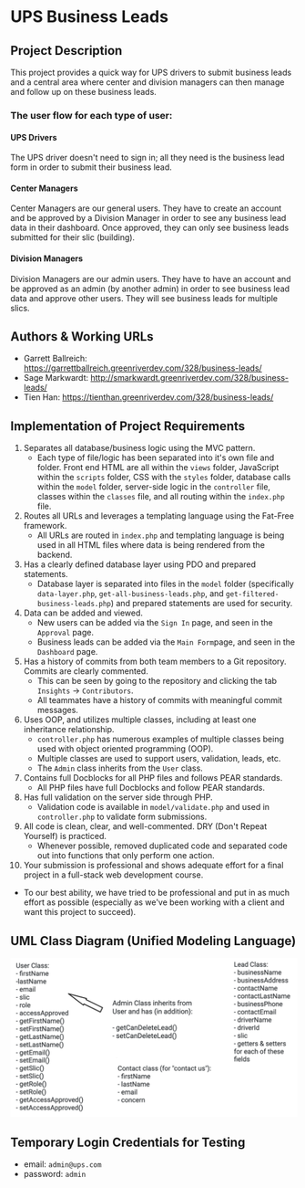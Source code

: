 # UPS Business Leads

## Project Description
This project provides a quick way for UPS drivers to submit business leads and a central area where center and division
managers can then manage and follow up on these business leads.

### The user flow for each type of user:
#### UPS Drivers
The UPS driver doesn't need to sign in; all they need is the business lead form in order to submit their business lead.

#### Center Managers
Center Managers are our general users. They have to create an account and be approved by a Division Manager in order to
see any business lead data in their dashboard. Once approved, they can only see business leads submitted for their slic
(building).

#### Division Managers
Division Managers are our admin users. They have to have an account and be approved as an admin (by another admin) in
order to see business lead data and approve other users. They will see business leads for multiple slics.

## Authors & Working URLs
- Garrett Ballreich: https://garrettballreich.greenriverdev.com/328/business-leads/
- Sage Markwardt: http://smarkwardt.greenriverdev.com/328/business-leads/
- Tien Han: https://tienthan.greenriverdev.com/328/business-leads/

## Implementation of Project Requirements
1. Separates all database/business logic using the MVC pattern.
   - Each type of file/logic has been separated into it's own file and folder. Front end HTML are all within the
      `views` folder, JavaScript within the `scripts` folder, CSS with the `styles` folder, database calls within the
      `model` folder, server-side logic in the `controller` file, classes within the `classes` file, and all routing
      within the `index.php` file.
2. Routes all URLs and leverages a templating language using the Fat-Free framework.
   - All URLs are routed in `index.php` and templating language is being used in all HTML files where data is being
      rendered from the backend.
3. Has a clearly defined database layer using PDO and prepared statements.
    - Database layer is separated into files in the `model` folder (specifically `data-layer.php`,
   `get-all-business-leads.php`, and `get-filtered-business-leads.php`) and prepared statements are used for security.
4. Data can be added and viewed.
    - New users can be added via the `Sign In` page, and seen in the `Approval` page.
    - Business leads can be added via the `Main Form`page, and seen in the `Dashboard` page.
5. Has a history of commits from both team members to a Git repository. Commits are clearly commented.
    - This can be seen by going to the repository and clicking the tab `Insights` -> `Contributors`.
    - All teammates have a history of commits with meaningful commit messages.
6. Uses OOP, and utilizes multiple classes, including at least one inheritance relationship.
   - `controller.php` has numerous examples of multiple classes being used with object oriented programming (OOP).
   - Multiple classes are used to support users, validation, leads, etc.
   - The `Admin` class inherits from the `User` class.
7. Contains full Docblocks for all PHP files and follows PEAR standards.
   - All PHP files have full Docblocks and follow PEAR standards.
8. Has full validation on the server side through PHP.
   - Validation code is available in `model/validate.php` and used in `controller.php` to validate form submissions.
9. All code is clean, clear, and well-commented. DRY (Don't Repeat Yourself) is practiced.
   - Whenever possible, removed duplicated code and separated code out into functions that only perform one action.
10. Your submission is professional and shows adequate effort for a final project in a full-stack web development course.
   - To our best ability, we have tried to be professional and put in as much effort as possible (especially as we've
    been working with a client and want this project to succeed).

## UML Class Diagram (Unified Modeling Language)
![UML_Diagram.png](images%2FUML_Diagram.png)

## Temporary Login Credentials for Testing
- email: `admin@ups.com`
- password: `admin`